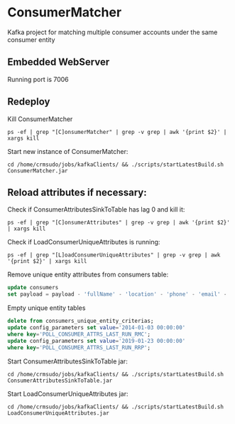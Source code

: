 # ConsumerMatcher
Kafka project for matching multiple consumer accounts under the same consumer entity

## Embedded WebServer
Running port is 7006

## Redeploy

Kill ConsumerMatcher
```shell script
ps -ef | grep "[C]onsumerMatcher" | grep -v grep | awk '{print $2}' | xargs kill
```
Start new instance of ConsumerMatcher:
```shell script
cd /home/crmsudo/jobs/kafkaClients/ && ./scripts/startLatestBuild.sh ConsumerMatcher.jar
```

## Reload attributes if necessary:

Check if ConsumerAttributesSinkToTable has lag 0 and kill it:
```shell script
ps -ef | grep "[C]onsumerAttributes" | grep -v grep | awk '{print $2}' | xargs kill
```

Check if LoadConsumerUniqueAttributes is running:
```shell script
ps -ef | grep "[L]oadConsumerUniqueAttributes" | grep -v grep | awk '{print $2}' | xargs kill
```

Remove unique entity attributes from consumers table:
```sql
update consumers 
set payload = payload - 'fullName' - 'location' - 'phone' - 'email' - 'entityId';
```

Empty unique entity tables
```sql
delete from consumers_unique_entity_criterias;
update config_parameters set value='2014-01-03 00:00:00' 
where key='POLL_CONSUMER_ATTRS_LAST_RUN_RMC';
update config_parameters set value='2019-01-23 00:00:00' 
where key='POLL_CONSUMER_ATTRS_LAST_RUN_RRP';
```

Start ConsumerAttributesSinkToTable jar:
```shell script
cd /home/crmsudo/jobs/kafkaClients/ && ./scripts/startLatestBuild.sh ConsumerAttributesSinkToTable.jar
```

Start LoadConsumerUniqueAttributes jar:
```shell script
cd /home/crmsudo/jobs/kafkaClients/ && ./scripts/startLatestBuild.sh LoadConsumerUniqueAttributes.jar
```

